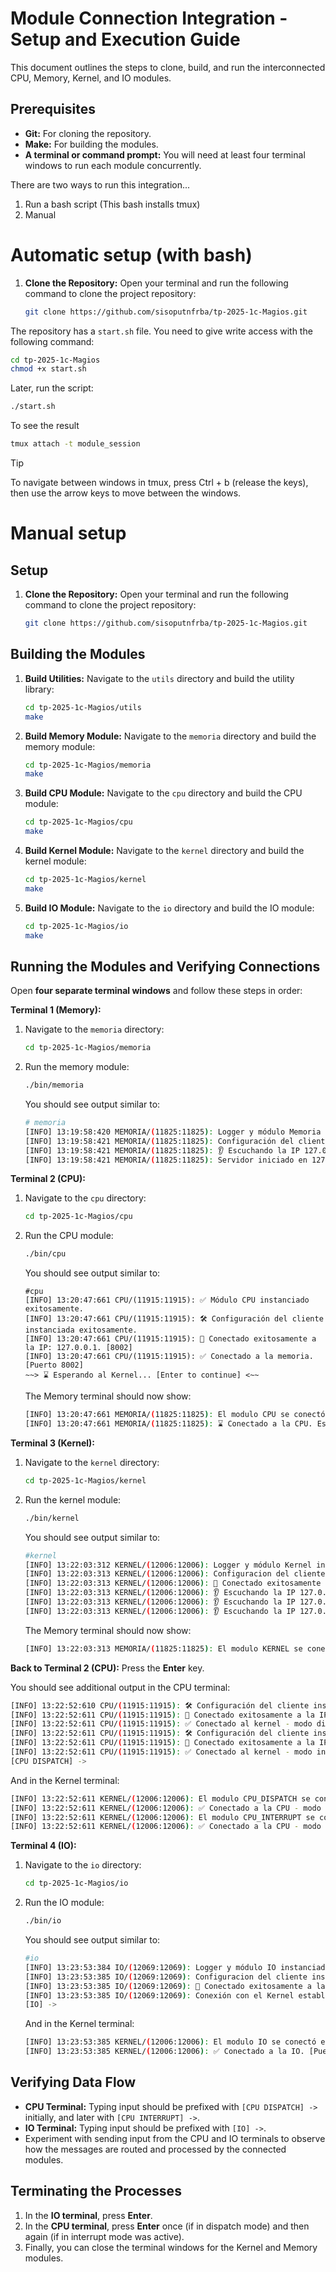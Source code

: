 # Module Connection Integration - Setup and Execution Guide

This document outlines the steps to clone, build, and run the interconnected CPU, Memory, Kernel, and IO modules.

## Prerequisites

* **Git:** For cloning the repository.
* **Make:** For building the modules.
* **A terminal or command prompt:** You will need at least four terminal windows to run each module concurrently.

There are two ways to run this integration...
1. Run a bash script (This bash installs tmux)
2. Manual

# Automatic setup (with bash)
1.  **Clone the Repository:**
    Open your terminal and run the following command to clone the project repository:
    ```bash
    git clone https://github.com/sisoputnfrba/tp-2025-1c-Magios.git
    ```
The repository has a `start.sh` file. You need to give write access with the following command:
```bash
cd tp-2025-1c-Magios
chmod +x start.sh
```

Later, run the script:
```bash
./start.sh
```
To see the result
```bash
tmux attach -t module_session
```
> [!TIP]
> To navigate between windows in tmux, press Ctrl + b (release the keys), then use the arrow keys to move between the windows.

# Manual setup
## Setup

1.  **Clone the Repository:**
    Open your terminal and run the following command to clone the project repository:
    ```bash
    git clone https://github.com/sisoputnfrba/tp-2025-1c-Magios.git
    ```

## Building the Modules

1.  **Build Utilities:**
    Navigate to the `utils` directory and build the utility library:
    ```bash
    cd tp-2025-1c-Magios/utils
    make
    ```

2.  **Build Memory Module:**
    Navigate to the `memoria` directory and build the memory module:
    ```bash
    cd tp-2025-1c-Magios/memoria
    make
    ```

3.  **Build CPU Module:**
    Navigate to the `cpu` directory and build the CPU module:
    ```bash
    cd tp-2025-1c-Magios/cpu
    make
    ```

4.  **Build Kernel Module:**
    Navigate to the `kernel` directory and build the kernel module:
    ```bash
    cd tp-2025-1c-Magios/kernel
    make
    ```

5.  **Build IO Module:**
    Navigate to the `io` directory and build the IO module:
    ```bash
    cd tp-2025-1c-Magios/io
    make
    ```

## Running the Modules and Verifying Connections

Open **four separate terminal windows** and follow these steps in order:

**Terminal 1 (Memory):**

1.  Navigate to the `memoria` directory:
    ```bash
    cd tp-2025-1c-Magios/memoria
    ```
2.  Run the memory module:
    ```bash
    ./bin/memoria
    ```
    You should see output similar to:
    ```bash
    # memoria
    [INFO] 13:19:58:420 MEMORIA/(11825:11825): Logger y módulo Memoria instanciado exitosamente.
    [INFO] 13:19:58:421 MEMORIA/(11825:11825): Configuración del cliente instanciada exitosamente.
    [INFO] 13:19:58:421 MEMORIA/(11825:11825): 👂 Escuchando la IP 127.0.0.1 [8002]
    [INFO] 13:19:58:421 MEMORIA/(11825:11825): Servidor iniciado en 127.0.0.1:8002. Esperando el CPU...
    ```

**Terminal 2 (CPU):**

1.  Navigate to the `cpu` directory:
    ```bash
    cd tp-2025-1c-Magios/cpu
    ```
2.  Run the CPU module:
    ```bash
    ./bin/cpu
    ```
    You should see output similar to:
    ```
    #cpu
    [INFO] 13:20:47:661 CPU/(11915:11915): ✅ Módulo CPU instanciado exitosamente.
    [INFO] 13:20:47:661 CPU/(11915:11915): 🛠️ Configuración del cliente instanciada exitosamente.
    [INFO] 13:20:47:661 CPU/(11915:11915): 🔗 Conectado exitosamente a la IP: 127.0.0.1. [8002]
    [INFO] 13:20:47:661 CPU/(11915:11915): ✅ Conectado a la memoria. [Puerto 8002]
    ~~> ⌛️ Esperando al Kernel... [Enter to continue] <~~
    ```
    The Memory terminal should now show:
    ```bash
    [INFO] 13:20:47:661 MEMORIA/(11825:11825): El modulo CPU se conectó exitosamente.
    [INFO] 13:20:47:661 MEMORIA/(11825:11825): ⌛️ Conectado a la CPU. Esperando el KERNEL...
    ```

**Terminal 3 (Kernel):**

1.  Navigate to the `kernel` directory:
    ```bash
    cd tp-2025-1c-Magios/kernel
    ```
2.  Run the kernel module:
    ```bash
    ./bin/kernel
    ```
    You should see output similar to:
    ```bash
    #kernel
    [INFO] 13:22:03:312 KERNEL/(12006:12006): Logger y módulo Kernel instanciado exitosamente.
    [INFO] 13:22:03:313 KERNEL/(12006:12006): Configuracion del cliente instanciada exitosamente.
    [INFO] 13:22:03:313 KERNEL/(12006:12006): 🔗 Conectado exitosamente a la IP: 127.0.0.1. [8002]
    [INFO] 13:22:03:313 KERNEL/(12006:12006): 👂 Escuchando la IP 127.0.0.1 [8001]
    [INFO] 13:22:03:313 KERNEL/(12006:12006): 👂 Escuchando la IP 127.0.0.1 [8004]
    [INFO] 13:22:03:313 KERNEL/(12006:12006): 👂 Escuchando la IP 127.0.0.1 [8003]
    ```
    The Memory terminal should now show:
    ```bash
    [INFO] 13:22:03:313 MEMORIA/(11825:11825): El modulo KERNEL se conectó exitosamente.
    ```

**Back to Terminal 2 (CPU):** Press the **Enter** key.

You should see additional output in the CPU terminal:

```bash
[INFO] 13:22:52:610 CPU/(11915:11915): 🛠️ Configuración del cliente instanciada exitosamente.
[INFO] 13:22:52:611 CPU/(11915:11915): 🔗 Conectado exitosamente a la IP: 127.0.0.1. [8001]
[INFO] 13:22:52:611 CPU/(11915:11915): ✅ Conectado al kernel - modo dispatch. [Puerto 8001]
[INFO] 13:22:52:611 CPU/(11915:11915): 🛠️ Configuración del cliente instanciada exitosamente.
[INFO] 13:22:52:611 CPU/(11915:11915): 🔗 Conectado exitosamente a la IP: 127.0.0.1. [8004]
[INFO] 13:22:52:611 CPU/(11915:11915): ✅ Conectado al kernel - modo interrupt. [Puerto 8004]
[CPU DISPATCH] ->
```

And in the Kernel terminal:

```bash
[INFO] 13:22:52:611 KERNEL/(12006:12006): El modulo CPU_DISPATCH se conectó exitosamente.
[INFO] 13:22:52:611 KERNEL/(12006:12006): ✅ Conectado a la CPU - modo dispatch. [Puerto 8001]
[INFO] 13:22:52:611 KERNEL/(12006:12006): El modulo CPU_INTERRUPT se conectó exitosamente.
[INFO] 13:22:52:611 KERNEL/(12006:12006): ✅ Conectado a la CPU - modo interrupt. [Puerto 8004]
```

**Terminal 4 (IO):**

1.  Navigate to the `io` directory:
    ```bash
    cd tp-2025-1c-Magios/io
    ```
2.  Run the IO module:
    ```bash
    ./bin/io
    ```
    You should see output similar to:
    ```bash
    #io
    [INFO] 13:23:53:384 IO/(12069:12069): Logger y módulo IO instanciado exitosamente.
    [INFO] 13:23:53:385 IO/(12069:12069): Configuracion del cliente instanciada exitosamente.
    [INFO] 13:23:53:385 IO/(12069:12069): 🔗 Conectado exitosamente a la IP: 127.0.0.1. [8003]
    [INFO] 13:23:53:385 IO/(12069:12069): Conexión con el Kernel establecida.
    [IO] ->
    ```
    And in the Kernel terminal:
    ```bash
    [INFO] 13:23:53:385 KERNEL/(12006:12006): El modulo IO se conectó exitosamente.
    [INFO] 13:23:53:385 KERNEL/(12006:12006): ✅ Conectado a la IO. [Puerto 8003]
    ```

## Verifying Data Flow

* **CPU Terminal:** Typing input should be prefixed with `[CPU DISPATCH] ->` initially, and later with `[CPU INTERRUPT] ->`.
* **IO Terminal:** Typing input should be prefixed with `[IO] ->`.
* Experiment with sending input from the CPU and IO terminals to observe how the messages are routed and processed by the connected modules.

## Terminating the Processes

1.  In the **IO terminal**, press **Enter**.
2.  In the **CPU terminal**, press **Enter** once (if in dispatch mode) and then again (if in interrupt mode was active).
3.  Finally, you can close the terminal windows for the Kernel and Memory modules.
